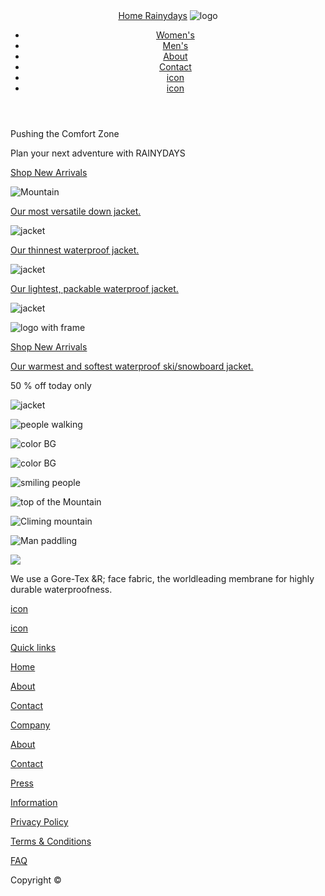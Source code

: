 <!DOCTYPE html>
<html>
    <head>
        <title>Rainydays website|Home</title>
        <meta name="description" content="the homepage to my Rainydays website" />
        <meta name="viewport" content="width=dvice-width, initial-scale=1.0" />
    </head>
    <body>
       <header>
            <nav>
                <a href="index.html">Home Rainydays</a>
                <img src="#" alt="logo"Pusing the comfort Zone />
                <ul>
                    <li><a href="Women's.html">Women's</a></li>
                    <li><a href="men's.html">Men's</a></li>
                    <li><a href="about.html">About</a></li>
                    <li><a href="contact.html">Contact</a></li>
                    <li><a href="search.html">icon</a></li>
                    <li><a href="shopping-cart.html">icon</a></li>
                </ul>
            </nav>
        </header>
        <main>
            <section>
                <p>Pushing the Comfort Zone</p>
                <p>Plan your next adventure with RAINYDAYS</p>
                <a href="shop new arrivals.html">Shop New Arrivals</a>
                <p><img src="#" alt="Mountain"Mountain /></p>
            </section>
            <section>
            <p><a href="Our most versatile down jacket.html">Our most versatile down jacket.</a></p>
            <p><img src="#" alt="jacket"orange jacket /></p>
            <p><a href="Our thinnest waterproof jacket.html">Our thinnest waterproof jacket.</a></p>
            <p><img src="#" alt="jacket"black jacket /></p>
            <p><a href="Our lightest, packable waterproof jacket.html">Our lightest, packable waterproof jacket.     </a></ p>
            <p><img src="#" alt="jacket"red jacket /></p>
            <p><img src="#" alt="logo with frame"Pusing the comfort Zone /></p>
            <p><a href="shop new arrivals.html">Shop New Arrivals</a></p>
            <p><a href="Our warmest and softest waterproof ski/snowboard jacket">Our warmest and softest waterproof ski/snowboard jacket.</a></p>
            <p>50 % off today only</p>
            <p><img src="#" alt="jacket"50 % off jacket /></p>
            <p><img src="#" alt="people walking"people walking /></p>
            <p><img src="#" alt="color BG"color BG /></p>
            </section>
            <section>
            <p><img src="#" alt="color BG"color BG /></p>
            <p><img src="#" alt="smiling people"smiling people /></p>
            <p><img src="#" alt="top of the Mountain"top of the mountain /></p>
            <p><img src="#" alt="Climing mountain"Climing mountain /></p>
            <p><img src="#" alt="Man paddling"Man paddling /></p>
            </section>
        </main>
    </body>
    <footer>
        <img src="#"logo />
        <p>We use a Gore-Tex &R; face fabric, the worldleading membrane for highly durable waterproofness.</p>
        <a href="facebook.html">icon</a>
        <p>
        <a href="instagram.html">icon</a>
        </p>
            <section>
        <p><a href="Quick links.html">Quick links</a></p>
        <p><a href="Home.html">Home</a></p>
        <p><a href="About.html">About</a></p>
        <p><a href="Contact.html">Contact</a></p>
            </section>
            <section>
        <p><a href="company.html">Company</a></p>
        <p><a href="About.html">About</a></p>
        <p><a href="Contact.html">Contact</a></p>
        <p><a href="Press.html">Press</a></p>
            </section>
            <section>
        <p><a href="Information.html">Information</a></p>    
        <p><a href="Privacy Policy.html">Privacy Policy</a></p>  
        <p><a href="Terms & Conditions.html">Terms & Conditions</a></p>  
        <p><a href="FAQ.html">FAQ</a></p>      
            </section>
        <p>Copyright &copy;</p>
    </footer>
</html>
